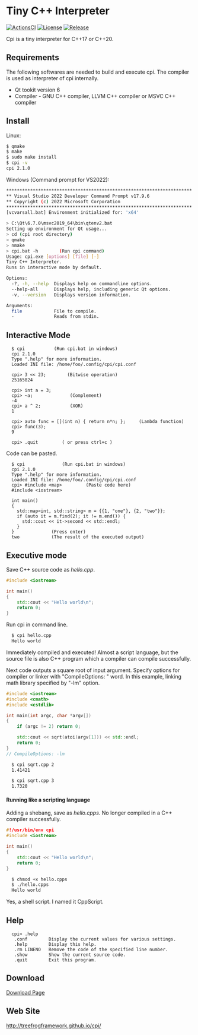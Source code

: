 # Tiny C++ Interpreter

[![ActionsCI](https://github.com/treefrogframework/cpi/actions/workflows/actions.yml/badge.svg)](https://github.com/treefrogframework/cpi/actions/workflows/actions.yml)
[![License](https://img.shields.io/badge/license-MIT-blue)](https://opensource.org/licenses/MIT)
[![Release](https://img.shields.io/github/v/release/treefrogframework/cpi.svg)](https://github.com/treefrogframework/cpi/releases)

Cpi is a tiny interpreter for C++17 or C++20.

## Requirements
The following softwares are needed to build and execute cpi.
The compiler is used as interpreter of cpi internally.
  * Qt tookit version 6
  * Compiler - GNU C++ compiler, LLVM C++ compiler or MSVC C++ compiler

## Install

Linux:
```sh
$ qmake
$ make
$ sudo make install
$ cpi -v
cpi 2.1.0
```

Windows (Command prompt for VS2022):
```sh
**********************************************************************
** Visual Studio 2022 Developer Command Prompt v17.9.6
** Copyright (c) 2022 Microsoft Corporation
**********************************************************************
[vcvarsall.bat] Environment initialized for: 'x64'

> C:\Qt\6.7.0\msvc2019_64\bin\qtenv2.bat
Setting up environment for Qt usage...
> cd (cpi root directory)
> qmake
> nmake
> cpi.bat -h        (Run cpi command)
Usage: cpi.exe [options] [file] [-]
Tiny C++ Interpreter.
Runs in interactive mode by default.

Options:
  -?, -h, --help  Displays help on commandline options.
  --help-all      Displays help, including generic Qt options.
  -v, --version   Displays version information.

Arguments:
  file            File to compile.
  -               Reads from stdin.
```

## Interactive Mode

```
  $ cpi           (Run cpi.bat in windows)
  cpi 2.1.0
  Type ".help" for more information.
  Loaded INI file: /home/foo/.config/cpi/cpi.conf

  cpi> 3 << 23;        (Bitwise operation)
  25165824

  cpi> int a = 3;
  cpi> ~a;              (Complement)
  -4
  cpi> a ^ 2;           (XOR)
  1

  cpi> auto func = [](int n) { return n*n; };     (Lambda function)
  cpi> func(3);
  9

  cpi> .quit         ( or press ctrl+c )
```

Code can be pasted.
```
  $ cpi              (Run cpi.bat in windows)
  cpi 2.1.0
  Type ".help" for more information.
  Loaded INI file: /home/foo/.config/cpi/cpi.conf
  cpi> #include <map>         (Paste code here)
  #include <iostream>

  int main()
  {
    std::map<int, std::string> m = {{1, "one"}, {2, "two"}};
    if (auto it = m.find(2); it != m.end()) {
      std::cout << it->second << std::endl;
    }
  }              (Press enter)
  two            (The result of the executed output)
```

## Executive mode
Save C++ source code as *hello.cpp*.

```cpp
#include <iostream>

int main()
{
    std::cout << "Hello world\n";
    return 0;
}
```

Run cpi in command line.

```sh
  $ cpi hello.cpp
  Hello world
```

Immediately compiled and executed! Almost a script language, but the source file is also C++ program which a compiler can compile successfully.

Next code outputs a square root of input argument.
Specify options for compiler or linker with "CompileOptions: " word. In this example, linking math library specified by "-lm" option.

```cpp
#include <iostream>
#include <cmath>
#include <cstdlib>

int main(int argc, char *argv[])
{
    if (argc != 2) return 0;

    std::cout << sqrt(atoi(argv[1])) << std::endl;
    return 0;
}
// CompileOptions: -lm
```

```sh
  $ cpi sqrt.cpp 2
  1.41421

  $ cpi sqrt.cpp 3
  1.7320
```

#### Running like a scripting language
Adding a shebang, save as *hello.cpps*. No longer compiled in a C++ compiler successfully.

```cpp
#!/usr/bin/env cpi
#include <iostream>

int main()
{
    std::cout << "Hello world\n";
    return 0;
}
```

```sh
  $ chmod +x hello.cpps
  $ ./hello.cpps
  Hello world
```

Yes, a shell script. I named it CppScript.

## Help

```
  cpi> .help
   .conf        Display the current values for various settings.
   .help        Display this help.
   .rm LINENO   Remove the code of the specified line number.
   .show        Show the current source code.
   .quit        Exit this program.
```

## Download
 [Download Page](https://github.com/treefrogframework/cpi/releases)


## Web Site
 http://treefrogframework.github.io/cpi/

